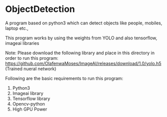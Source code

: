 # ObjectDetection
A program based on python3 which can detect objects like people, mobiles, laptop etc., 

This program works by using the weights from YOLO and also tensorflow, imageai libraries

Note: 
Please download the following library and place in this directory in order to run this program:
https://github.com/OlafenwaMoses/ImageAI/releases/download/1.0/yolo.h5 (Trained nueral network)

Following are the basic requirements to run this program:

1. Python3
2. Imageai library
3. Tensorflow library
4. Opencv-python
5. High GPU Power
